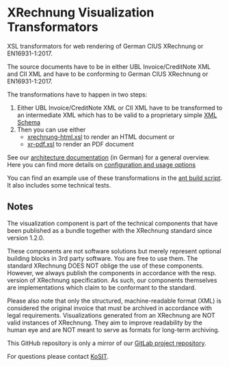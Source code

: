 # XRechnung Visualization Transformators

XSL transformators for web rendering of German CIUS XRechnung or EN16931-1:2017.

The source documents have to be in either UBL Invoice/CreditNote XML and CII XML and have to be conforming to German CIUS XRechnung or EN16931-1:2017.

The transformations have to happen in two steps:

1. Either UBL Invoice/CreditNote XML or CII XML have to be transformed to an intermediate XML which has to be valid to a proprietary simple [XML Schema](src/xsd/xrechnung-semantic-model.xsd)
2. Then you can use either 
   - [xrechnung-html.xsl](src/xsl/xrechnung-html.xsl) to render an HTML document or
   - [xr-pdf.xsl](src/xsl/xr-pdf.xsl) to render an PDF document

See our [architecture documentation](doc/architecture.md) (in German) for a general overview.
Here you can find more details on [configuration and usage options](doc/usage.md)

You can find an example use of these transformations in the [ant build script](build.xml). It also includes some technical tests.

## Notes

The visualization component is part of the technical components that have been published as a bundle together with the XRechnung standard since version 1.2.0.

These components are not software solutions but merely represent optional building blocks in 3rd party software. You are free to use them. The standard XRechnung DOES NOT oblige the use of these components. However, we always publish the components in accordance with the resp. version of XRechnung specification. As such, our components themselves are implementations which claim to be conformant to the standard.

Please also note that only the structured, machine-readable format (XML) is considered the original invoice that must be archived in accordance with legal requirements.
Visualizations generated from an XRechnung are NOT valid instances of XRechnung. They aim to improve readability by the human eye and are NOT meant to serve as formats for long-term archiving.


This GitHub repository is only a mirror of our [GitLab project repository](https://projekte.kosit.org/xrechnung/xrechnung-visualization).

For questions please contact [KoSIT](https://xeinkauf.de/kontakt/#support).
